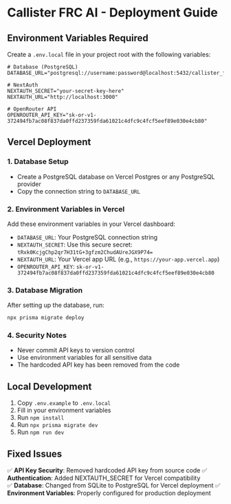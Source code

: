 # Callister FRC AI - Deployment Guide

## Environment Variables Required

Create a `.env.local` file in your project root with the following variables:

```env
# Database (PostgreSQL)
DATABASE_URL="postgresql://username:password@localhost:5432/callister_frc_ai"

# NextAuth
NEXTAUTH_SECRET="your-secret-key-here"
NEXTAUTH_URL="http://localhost:3000"

# OpenRouter API
OPENROUTER_API_KEY="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"
```

## Vercel Deployment

### 1. Database Setup
- Create a PostgreSQL database on Vercel Postgres or any PostgreSQL provider
- Copy the connection string to `DATABASE_URL`

### 2. Environment Variables in Vercel
Add these environment variables in your Vercel dashboard:

- `DATABASE_URL`: Your PostgreSQL connection string
- `NEXTAUTH_SECRET`: Use this secure secret: `tRxk0KcjgChp2qr7H31tG+3gfzm2ChudAUreJGX9P74=`
- `NEXTAUTH_URL`: Your Vercel app URL (e.g., `https://your-app.vercel.app`)
- `OPENROUTER_API_KEY`: `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`

### 3. Database Migration
After setting up the database, run:
```bash
npx prisma migrate deploy
```

### 4. Security Notes
- Never commit API keys to version control
- Use environment variables for all sensitive data
- The hardcoded API key has been removed from the code

## Local Development

1. Copy `.env.example` to `.env.local`
2. Fill in your environment variables
3. Run `npm install`
4. Run `npx prisma migrate dev`
5. Run `npm run dev`

## Fixed Issues

✅ **API Key Security**: Removed hardcoded API key from source code
✅ **Authentication**: Added NEXTAUTH_SECRET for Vercel compatibility  
✅ **Database**: Changed from SQLite to PostgreSQL for Vercel deployment
✅ **Environment Variables**: Properly configured for production deployment
